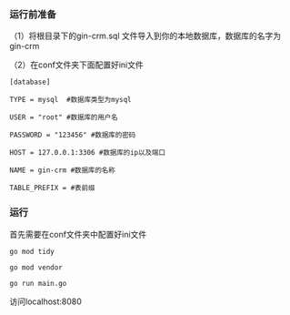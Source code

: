 ### 运行前准备
（1）将根目录下的gin-crm.sql 文件导入到你的本地数据库，数据库的名字为gin-crm

（2）在conf文件夹下面配置好ini文件
```
[database]

TYPE = mysql  #数据库类型为mysql

USER = "root" #数据库的用户名

PASSWORD = "123456" #数据库的密码

HOST = 127.0.0.1:3306 #数据库的ip以及端口

NAME = gin-crm #数据库的名称

TABLE_PREFIX = #表前缀
```

### 运行

首先需要在conf文件夹中配置好ini文件

```
go mod tidy
```

```
go mod vendor
```

```
go run main.go
```

访问localhost:8080
